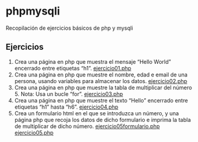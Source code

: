 # phpmysqli
Recopilación de ejercicios básicos de php y mysqli
## Ejercicios
1. Crea una página en php que muestra el mensaje “Hello World” encerrado entre etiquetas “h1”.
[ejercicio01.php](ejercicio01.php)
2. Crea una página en php que muestre el nombre, edad e email de una persona, usando variables para almacenar los datos.
[ejercicio02.php](ejercicio02.php)
3. Crea una página en php que muestre la tabla de multiplicar 
del número 5. Nota: Usa un bucle “for”.
[ejercicio03.php](ejercicio03.php)
4. Crea una página en php que muestre el texto “Hello” encerrado entre etiquetas “h1” hasta “h6”.
[ejercicio04.php](ejercicio04.php)
5. Crea un formulario html en el que se introduzca un número, y una página php que recoja los datos de dicho formulario e imprima la tabla de multiplicar de dicho número.
[ejercicio05formulario.php](ejercicio05formulario.php)
[ejercicio05.php](ejercicio05.php)